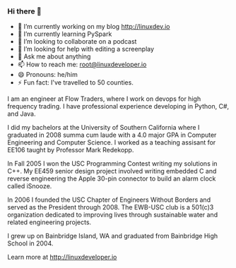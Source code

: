 ### Hi there 👋

<!--
**natehouk/natehouk** is a ✨ _special_ ✨ repository because its `README.md` (this file) appears on your GitHub profile.

Here are some ideas to get you started:

-->

- 🔭 I’m currently working on my blog http://linuxdev.io
- 🌱 I’m currently learning PySpark
- 👯 I’m looking to collaborate on a podcast
- 🤔 I’m looking for help with editing a screenplay
- 💬 Ask me about anything
- 📫 How to reach me: root@linuxdeveloper.io
- 😄 Pronouns: he/him
- ⚡ Fun fact: I've travelled to 50 counties.

I am an engineer at Flow Traders, where I work on devops for high frequency trading. I have professional experience developing in Python, C#, and Java.

I did my bachelors at the University of Southern California where I graduated in 2008 summa cum laude with a 4.0 major GPA in Computer Engineering and Computer Science. I worked as a teaching assisant for EE106 taught by Professor Mark Redekopp.

In Fall 2005 I won the USC Programming Contest writing my solutions in C++. My EE459 senior design project involved writing embedded C and reverse engineering the Apple 30-pin connector to build an alarm clock called iSnooze.

In 2006 I founded the USC Chapter of Engineers Without Borders and served as the President through 2008. The EWB-USC club is a 501(c)3 organization dedicated to improving lives through sustainable water and related engineering projects.

I grew up on Bainbridge Island, WA and graduated from Bainbridge High School in 2004. 

Learn more at http://linuxdeveloper.io
